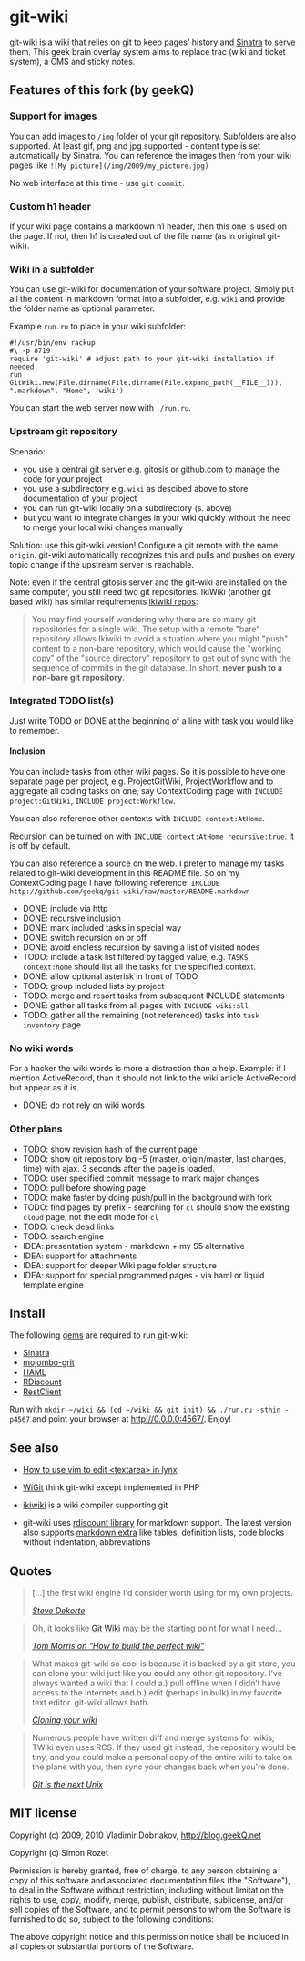 git-wiki
========

git-wiki is a wiki that relies on git to keep pages' history and
[Sinatra][] to serve them.  This geek brain overlay system aims to
replace trac (wiki and ticket system), a CMS and sticky notes.

Features of this fork (by geekQ)
---------------------

### Support for images

You can add images to `/img` folder of your git repository. Subfolders
are also supported. At least gif, png and jpg supported - content type
is set automatically by Sinatra. You can reference the images then from
your wiki pages like `![My picture](/img/2009/my_picture.jpg)`

No web interface at this time - use `git commit`.


### Custom h1 header

If your wiki page contains a markdown h1 header, then this one is used
on the page. If not, then h1 is created out of the file name (as in
original git-wiki).


### Wiki in a subfolder

You can use git-wiki for documentation of your software project. Simply
put all the content in markdown format into a subfolder, e.g. `wiki` and
provide the folder name as optional parameter.

Example `run.ru` to place in your wiki subfolder:

    #!/usr/bin/env rackup
    #\ -p 8719
    require 'git-wiki' # adjust path to your git-wiki installation if needed
    run GitWiki.new(File.dirname(File.dirname(File.expand_path(__FILE__))), ".markdown", "Home", 'wiki')

You can start the web server now with `./run.ru`.


### Upstream git repository

Scenario:

* you use a central git server e.g. gitosis or github.com to manage the
  code for your project
* you use a subdirectory e.g. `wiki` as descibed above to store
  documentation of your project
* you can run git-wiki locally on a subdirectory (s. above)
* but you want to integrate changes in your wiki quickly without the need
  to merge your local wiki changes manually

Solution: use this git-wiki version! Configure a git remote with the
name `origin`. git-wiki automatically recognizes this and pulls and
pushes on every topic change if the upstream server is reachable.

Note: even if the central gitosis server and the git-wiki are installed
on the same computer, you still need two git repositories. IkiWiki
(another git based wiki) has similar requirements [ikiwiki repos][]:

> You may find yourself wondering why there are so many git repositories
for a single wiki. The setup with a remote "bare" repository allows
Ikiwiki to avoid a situation where you might "push" content to a
non-bare repository, which would cause the "working copy" of the
"source directory" repository to get out of sync with the sequence of
commits in the git database. In short, **never push to a non-bare git
repository**.

### Integrated TODO list(s)

Just write TODO or DONE at the beginning of a line with task you would
like to remember.


#### Inclusion

You can include tasks from other wiki pages. So it is possible to have
one separate page per project, e.g. ProjectGitWiki, ProjectWorkflow and
to aggregate all coding tasks on one, say ContextCoding page with
`INCLUDE project:GitWiki`, `INCLUDE project:Workflow`. 

You can also reference other contexts with `INCLUDE context:AtHome`.

Recursion can be turned on with `INCLUDE context:AtHome recursive:true`.
It is off by default.

You can also reference a source on the web. I prefer to manage my tasks
related to git-wiki development in this README file. So on my
ContextCoding page I have following reference: `INCLUDE
http://github.com/geekq/git-wiki/raw/master/README.markdown`

* DONE: include via http
* DONE: recursive inclusion
* DONE: mark included tasks in special way
* DONE: switch recursion on or off
* DONE: avoid endless recursion by saving a list of visited nodes
* TODO: include a task list filtered by tagged value, e.g.  `TASKS context:home` should list all the tasks for the specified context.
* DONE: allow optional asterisk in front of TODO
* TODO: group included lists by project
* TODO: merge and resort tasks from subsequent INCLUDE statements
* DONE: gather all tasks from all pages with `INCLUDE wiki:all`
* TODO: gather all the remaining (not referenced) tasks into `task inventory` page

### No wiki words

For a hacker the wiki words is more a distraction than a help. Example:
if I mention ActiveRecord, than it should not link to the wiki article
ActiveRecord but appear as it is.

* DONE: do not rely on wiki words

### Other plans

* TODO: show revision hash of the current page
* TODO: show git repository log -5 (master, origin/master, last changes,
        time) with ajax. 3 seconds after the page is loaded.
* TODO: user specified commit message to mark major changes
* TODO: pull before showing page
* TODO: make faster by doing push/pull in the background with fork
* TODO: find pages by prefix - searching for `cl` should show the
  existing `cloud` page, not the edit mode for `cl`
* TODO: check dead links
* TODO: search engine
* IDEA: presentation system - markdown + my S5 alternative
* IDEA: support for attachments
* IDEA: support for deeper Wiki page folder structure
* IDEA: support for special programmed pages - via haml or liquid template engine


Install
-------

The following [gems][] are required to run git-wiki:

- [Sinatra][]
- [mojombo-grit][]
- [HAML][]
- [RDiscount][]
- [RestClient][]

Run with `mkdir ~/wiki && (cd ~/wiki && git init) && ./run.ru -sthin -p4567`
and point your browser at <http://0.0.0.0:4567/>. Enjoy!

See also
--------

- [How to use vim to edit &lt;textarea&gt; in lynx][tip]
- [WiGit][] think git-wiki except implemented in PHP
- [ikiwiki][] is a wiki compiler supporting git
- git-wiki uses [rdiscount library][] for markdown support. The latest
  version also supports [markdown extra][] like tables, definition
  lists, code blocks without indentation, abbreviations


  [ikiwiki repos]: http://library.linode.com/web-applications/wikis/ikiwiki/ubuntu-10.04-lucid#using_ikiwiki
  [Sinatra]: http://www.sinatrarb.com
  [GitHub]: http://github.com/sr/git-wiki
  [forks]: http://github.com/sr/git-wiki/network
  [al3x]: http://github.com/al3x/gitwiki
  [gems]: http://www.rubygems.org/
  [mojombo-grit]: http://github.com/mojombo/grit
  [HAML]: http://haml.hamptoncatlin.com
  [RDiscount]: http://github.com/rtomayko/rdiscount
  [RestClient]: http://github.com/archiloque/rest-client 
  [tip]: http://wiki.infogami.com/using_lynx_&_vim_with_infogami
  [WiGit]: http://el-tramo.be/software/wigit
  [ikiwiki]: http://ikiwiki.info
  [rdiscount library]: http://rdoc.info/projects/rtomayko/rdiscount
  [markdown extra]: http://michelf.com/projects/php-markdown/extra/

Quotes
------

<blockquote>
<p>[...] the first wiki engine I'd consider worth using for my own projects.</p>
<p><cite>
<a href="http://www.dekorte.com/blog/blog.cgi?do=item&amp;id=3319">
Steve Dekorte</a>
</cite></p>
</blockquote>

<blockquote>
<p>Oh, it looks like <a href="http://atonie.org/2008/02/git-wiki">Git Wiki</a>
may be the starting point for what I need...</p>
<p><cite><a href="http://tommorris.org/blog/2008/03/09#pid2761430">
Tom Morris on "How to build the perfect wiki"</a></cite></p>
</blockquote>

<blockquote>
<p>What makes git-wiki so cool is because it is backed by a git store,
you can clone your wiki just like you could any other git repository.
I’ve always wanted a wiki that I could a.) pull offline when I didn’t
have access to the Internets and b.) edit (perhaps in bulk)
in my favorite text editor. git-wiki allows both.</p>
<p><cite><a href="http://github.com/willcodeforfoo/git-wiki/wikis">
Cloning your wiki</a></cite></p>
</blockquote>

<blockquote>
<p>Numerous people have written diff and merge systems for wikis;
TWiki even uses RCS. If they used git instead, the repository would be tiny, and
you could make a personal copy of the entire wiki to take on the plane with you,
then sync your changes back when you're done.</p>
<p><cite><a href="http://www.advogato.org/person/apenwarr/diary/371.html">
Git is the next Unix</a></cite></p>
</blockquote>


MIT license
-----------
Copyright (c) 2009, 2010 Vladimir Dobriakov, <http://blog.geekQ.net>

Copyright (c) Simon Rozet
 
Permission is hereby granted, free of charge, to any person obtaining
a copy of this software and associated documentation files (the
"Software"), to deal in the Software without restriction, including
without limitation the rights to use, copy, modify, merge, publish,
distribute, sublicense, and/or sell copies of the Software, and to
permit persons to whom the Software is furnished to do so, subject to
the following conditions:
 
The above copyright notice and this permission notice shall be
included in all copies or substantial portions of the Software.
 
